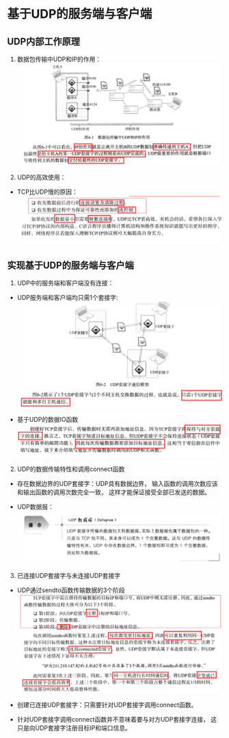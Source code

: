 # 基于UDP的服务端与客户端

## UDP内部工作原理

1. 数据包传输中UDP和IP的作用：
![数据包传输中UDP和IP的作用](数据包传输中UDP和IP的作用.png)

2. UDP的高效使用：
 - TCP比UDP慢的原因：
 ![TCP比UDP慢的原因](TCP比UDP慢的原因.png)
 

## 实现基于UDP的服务端与客户端

1. UDP中的服务端和客户端没有连接：

 - UDP服务端和客户端均只需1个套接字:
 ![UDP套接字通信模型](UDP套接字通信模型.png)
 
 - 基于UDP的数据IO函数
 ![UDP放入的数据传输](UDP放入的数据传输.png)
 
2. UDP的数据传输特性和调用connect函数

 - 存在数据边界的UDP套接字：UDP具有数据边界，
 输入函数的调用次数应该和输出函数的调用次数完全一致，
 这样才能保证接受全部已发送的数据。
 
 - UDP数据报：
 ![UDP数据报](UDP数据报.png)
 
3. 已连接UDP套接字与未连接UDP套接字

 - UDP通过sendto函数传输数据的3个阶段
 ![UDP通过sendto函数传输数据的3个阶段](UDP套接字的连接类型.png)
 
 - 创建已连接UDP套接字：只需要针对UDP套接字调用connect函数。
 
 - 针对UDP套接字调用connect函数并不意味着要与对方UDP套接字连接，
 这只是向UDP套接字注册目标IP和端口信息。